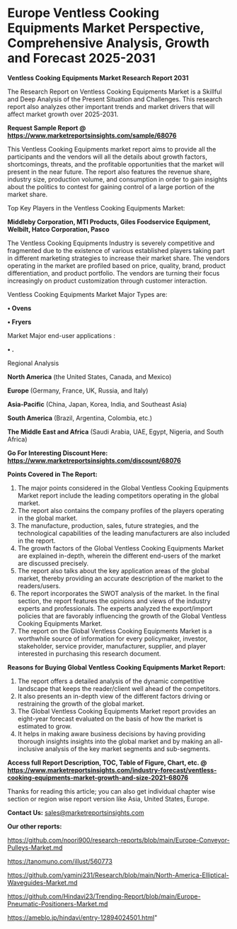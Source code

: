# Europe Ventless Cooking Equipments Market Perspective, Comprehensive Analysis, Growth and Forecast 2025-2031

<strong>Ventless Cooking Equipments Market Research Report 2031</strong>

The Research Report on Ventless Cooking Equipments Market is a Skillful and Deep Analysis of the Present Situation and Challenges. This research report also analyzes other important trends and market drivers that will affect market growth over 2025-2031.

<strong>Request Sample Report @ <a href=https://www.marketreportsinsights.com/sample/68076>https://www.marketreportsinsights.com/sample/68076</a></strong>

This Ventless Cooking Equipments market report aims to provide all the participants and the vendors will all the details about growth factors, shortcomings, threats, and the profitable opportunities that the market will present in the near future. The report also features the revenue share, industry size, production volume, and consumption in order to gain insights about the politics to contest for gaining control of a large portion of the market share.

Top Key Players in the Ventless Cooking Equipments Market:

<strong>Middleby Corporation, MTI Products, Giles Foodservice Equipment, Welbilt, Hatco Corporation, Pasco</strong>

The Ventless Cooking Equipments Industry is severely competitive and fragmented due to the existence of various established players taking part in different marketing strategies to increase their market share. The vendors operating in the market are profiled based on price, quality, brand, product differentiation, and product portfolio. The vendors are turning their focus increasingly on product customization through customer interaction.

Ventless Cooking Equipments Market Major Types are:

<strong>• Ovens

• Fryers</strong>

Market Major end-user applications :

<strong>• .</strong>

Regional Analysis

</u><strong><b>North America</b></strong> (the United States, Canada, and Mexico)

<strong><b>Europe </b></strong>(Germany, France, UK, Russia, and Italy)

<strong><b>Asia-Pacific</b></strong> (China, Japan, Korea, India, and Southeast Asia)

<strong><b>South America</b></strong> (Brazil, Argentina, Colombia, etc.)

<strong><b>The Middle East and Africa</b></strong> (Saudi Arabia, UAE, Egypt, Nigeria, and South Africa)

<strong>Go For Interesting Discount Here: <a href=https://www.marketreportsinsights.com/discount/68076>https://www.marketreportsinsights.com/discount/68076</a></strong>

<strong>Points Covered in The Report:</strong>
<ol>
  <li>The major points considered in the Global Ventless Cooking Equipments Market report include the leading competitors operating in the global market.</li>
  <li>The report also contains the company profiles of the players operating in the global market.</li>
  <li>The manufacture, production, sales, future strategies, and the technological capabilities of the leading manufacturers are also included in the report.</li>
  <li>The growth factors of the Global Ventless Cooking Equipments Market are explained in-depth, wherein the different end-users of the market are discussed precisely.</li>
  <li>The report also talks about the key application areas of the global market, thereby providing an accurate description of the market to the readers/users.</li>
  <li>The report incorporates the SWOT analysis of the market. In the final section, the report features the opinions and views of the industry experts and professionals. The experts analyzed the export/import policies that are favorably influencing the growth of the Global Ventless Cooking Equipments Market.</li>
  <li>The report on the Global Ventless Cooking Equipments Market is a worthwhile source of information for every policymaker, investor, stakeholder, service provider, manufacturer, supplier, and player interested in purchasing this research document.</li>
</ol>
<strong>Reasons for Buying Global Ventless Cooking Equipments Market Report:</strong>

<ol>
  <li>The report offers a detailed analysis of the dynamic competitive landscape that keeps the reader/client well ahead of the competitors.</li>
  <li>It also presents an in-depth view of the different factors driving or restraining the growth of the global market.</li>
  <li>The Global Ventless Cooking Equipments Market report provides an eight-year forecast evaluated on the basis of how the market is estimated to grow.</li>
  <li>It helps in making aware business decisions by having providing thorough insights insights into the global market and by making an all-inclusive analysis of the key market segments and sub-segments.</li>
</ol>
<strong>Access full Report Description, TOC, Table of Figure, Chart, etc. @ <a href=https://www.marketreportsinsights.com/industry-forecast/ventless-cooking-equipments-market-growth-and-size-2021-68076>https://www.marketreportsinsights.com/industry-forecast/ventless-cooking-equipments-market-growth-and-size-2021-68076</a></strong>


Thanks for reading this article; you can also get individual chapter wise section or region wise report version like Asia, United States, Europe.

<strong>Contact Us:</strong>
sales@marketreportsinsights.com

<strong>Our other reports:</strong>

<a href=https://github.com/noori900/research-reports/blob/main/Europe-Conveyor-Pulleys-Market.md>https://github.com/noori900/research-reports/blob/main/Europe-Conveyor-Pulleys-Market.md</a>

<a href=https://tanomuno.com/illust/560773>https://tanomuno.com/illust/560773</a>

<a href=https://github.com/yamini231/Research/blob/main/North-America-Elliptical-Waveguides-Market.md>https://github.com/yamini231/Research/blob/main/North-America-Elliptical-Waveguides-Market.md</a>

<a href=https://github.com/Hindavi23/Trending-Report/blob/main/Europe-Pneumatic-Positioners-Market.md>https://github.com/Hindavi23/Trending-Report/blob/main/Europe-Pneumatic-Positioners-Market.md</a>

<a href=https://ameblo.jp/hindavi/entry-12894024501.html>https://ameblo.jp/hindavi/entry-12894024501.html</a>"
